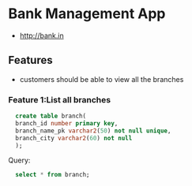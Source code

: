 # Bank Management App

* http://bank.in

## Features
 * customers should be able to view all the branches
 
### Feature 1:List all branches
```sql
  create table branch(
  branch_id number primary key,
  branch_name_pk varchar2(50) not null unique,
  branch_city varchar2(60) not null
  );
  ```

Query:
```sql
  select * from branch;
  ```
